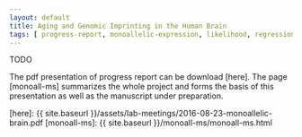 ```yaml
---
layout: default
title: Aging and Genomic Imprinting in the Human Brain
tags: [ progress-report, monoallelic-expression, likelihood, regression, modeling ]
---
```


TODO

The pdf presentation of progress report can be download [here].  The page [monoall-ms] summarizes the whole project and forms the basis of this presentation as well as the manuscript under preparation.


[here]: {{ site.baseurl }}/assets/lab-meetings/2016-08-23-monoallelic-brain.pdf
[monoall-ms]: {{ site.baseurl }}/monoall-ms/monoall-ms.html
